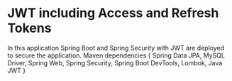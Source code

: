 # JWT including Access and Refresh Tokens
In this application Spring Boot and Spring Security with JWT are deployed to secure the application.
Maven dependencies { Spring Data JPA, MySQL Driver, Spring Web, Spring Security, Spring Boot DevTools, Lombok, Java JWT }
